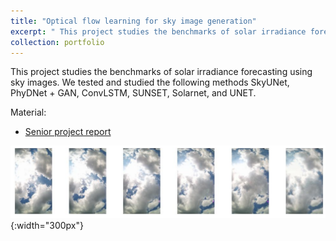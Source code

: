 ```yaml
---
title: "Optical flow learning for sky image generation"
excerpt: " This project studies the benchmarks of solar irradiance forecasting using sky images. <br/><img src='/images/portfolio-y2023-saranphat.png'>"
collection: portfolio
---
```


This project studies the benchmarks of solar irradiance forecasting using sky images. We tested and studied the following methods SkyUNet, PhyDNet + GAN, ConvLSTM, SUNSET, Solarnet, and UNET. 

Material:
- [Senior project report](https://drive.google.com/file/d/1YKwW2zGm9B2dzAExcgS9pBiPaEbp71o7/view?usp=sharing) 

![Y2023-Saranphat](/images/portfolio-y2023-saranphat.png){:width="300px"} 